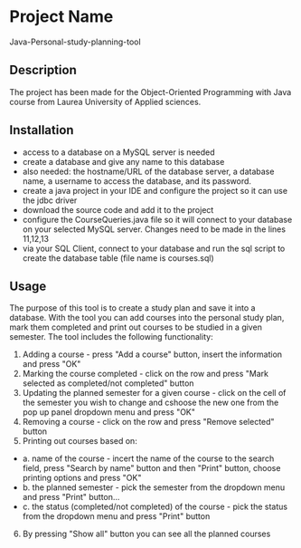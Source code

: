 
# Project Name
Java-Personal-study-planning-tool
## Description
The project has been made for the Object-Oriented Programming with Java course from Laurea University of Applied sciences.
## Installation
- access to a database on a MySQL server is needed
- create a database and  give any name to this database
- also needed: the hostname/URL of the database server, a database name,  a username to access the
database, and its password. 
- create a java project in your IDE and configure the project so it can use the jdbc driver
- download the source code and add it to the project
- configure the CourseQueries.java file so it will connect to your database on your selected MySQL server. Changes need to be made in the lines  11,12,13
- via your SQL Client, connect to your database and run the sql script to create the database table (file name is courses.sql)                 
## Usage
The purpose of this tool is to create a study plan and save it into a database. With the tool you can
add courses into the personal study plan, mark them completed and print out courses to be studied
in a given semester.
The tool includes the following functionality:
1. Adding a course - press "Add a course" button, insert the information and press "OK"
2. Marking the course completed - click on the row and press "Mark selected as completed/not completed" button
3. Updating the planned semester for a given course - click on the cell of the semester you wish to change and cshoose the new one from the pop up panel dropdown menu and press "OK"
4. Removing a course - click on the row and press "Remove selected" button
5. Printing out courses based on: 
* a. name of the course - incert the name of the course to the search field, press "Search by name" button and then "Print" button, choose printing options and press "OK"
* b. the planned semester - pick the semester from the dropdown menu and press "Print" button...
* c. the status (completed/not completed) of the course - pick the status from the dropdown menu and press "Print" button
6. By pressing "Show all" button you can see all the planned courses 
